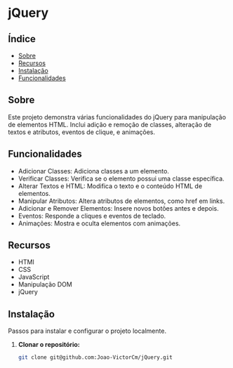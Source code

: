 # jQuery

## Índice

- [Sobre](#sobre)
- [Recursos](#recursos)
- [Instalação](#instalação)
- [Funcionalidades](Funcionalidades)

## Sobre

Este projeto demonstra várias funcionalidades do jQuery para manipulação de elementos HTML. Inclui adição e remoção de classes, alteração de textos e atributos, eventos de clique, e animações.

## Funcionalidades

- Adicionar Classes: Adiciona classes a um elemento.
- Verificar Classes: Verifica se o elemento possui uma classe específica.
- Alterar Textos e HTML: Modifica o texto e o conteúdo HTML de elementos.
- Manipular Atributos: Altera atributos de elementos, como href em links.
- Adicionar e Remover Elementos: Insere novos botões antes e depois.
- Eventos: Responde a cliques e eventos de teclado.
- Animações: Mostra e oculta elementos com animações.

## Recursos

- HTMl
- CSS
- JavaScript
- Manipulação DOM
- jQuery

## Instalação

Passos para instalar e configurar o projeto localmente.

1. **Clonar o repositório:**
   ```bash
   git clone git@github.com:Joao-VictorCm/jQuery.git


